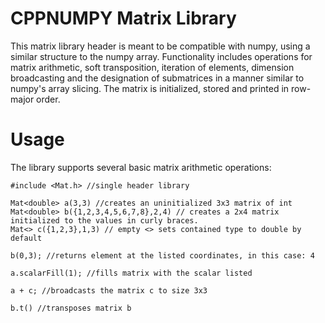 # CPPNUMPY Matrix Library
This matrix library header is meant to be compatible with numpy, using a similar
structure to the numpy array. Functionality includes operations for matrix arithmetic,
soft transposition, iteration of elements, dimension broadcasting and the designation
of submatrices in a manner similar to numpy's array slicing. The matrix is initialized,
stored and printed in row-major order.

# Usage
The library supports several basic matrix arithmetic operations:
```
#include <Mat.h> //single header library

Mat<double> a(3,3) //creates an uninitialized 3x3 matrix of int
Mat<double> b({1,2,3,4,5,6,7,8},2,4) // creates a 2x4 matrix initialized to the values in curly braces.
Mat<> c({1,2,3},1,3) // empty <> sets contained type to double by default

b(0,3); //returns element at the listed coordinates, in this case: 4

a.scalarFill(1); //fills matrix with the scalar listed

a + c; //broadcasts the matrix c to size 3x3

b.t() //transposes matrix b





